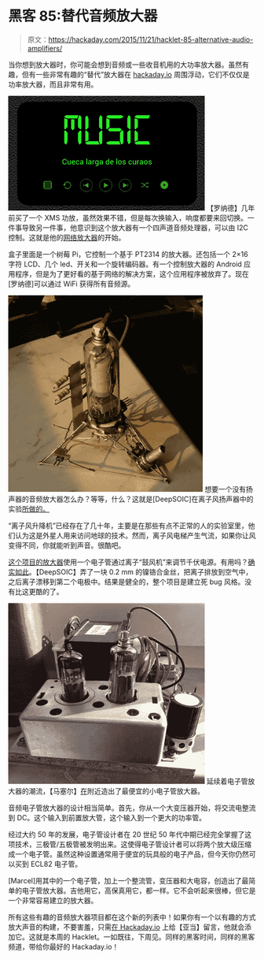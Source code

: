 # 黑客 85:替代音频放大器

> 原文：<https://hackaday.com/2015/11/21/hacklet-85-alternative-audio-amplifiers/>

当你想到放大器时，你可能会想到音频或一些收音机用的大功率放大器。虽然有趣，但有一些非常有趣的“替代”放大器在 [hackaday.io](http://hackaday.io) 周围浮动，它们不仅仅是功率放大器，而且非常有用。

[![1601181393316190625](img/d9ae6e3baac56fb1d9aaadf36a4110d2.png)](https://hackaday.com/wp-content/uploads/2015/11/1601181393316190625.png) 【罗纳德】几年前买了一个 XMS 功放，虽然效果不错，但是每次换输入，响度都要来回切换。一件事导致另一件事，他意识到这个放大器有一个四声道音频处理器，可以由 I2C 控制。这就是他的[网络放大器](https://hackaday.io/project/187-network-amplifier)的开始。

盒子里面是一个树莓 Pi，它控制一个基于 PT2314 的放大器。还包括一个 2×16 字符 LCD、几个 led、开关和一个旋转编码器。有一个控制放大器的 Android 应用程序，但是为了更好看的基于网络的解决方案，这个应用程序被放弃了。现在[罗纳德]可以通过 WiFi 获得所有音频源。

[![973501443636885535](img/73f471fbe7e305bdca8b04a2423671a4.png)](https://hackaday.com/wp-content/uploads/2015/11/973501443636885535.jpg) 想要一个没有扬声器的音频放大器怎么办？等等，什么？这就是[DeepSOIC]在离子风扬声器中的实验[所做的。](https://hackaday.io/project/7875-ion-wind-loudspeaker-experiments)

“离子风升降机”已经存在了几十年，主要是在那些有点不正常的人的实验室里，他们认为这是外星人用来访问地球的技术。然而，离子风电梯产生气流，如果你让风变得不同，你就能听到声音。很酷吧。

[这个项目的放大器](https://hackaday.io/project/7887-iw-high-voltage-amplifier)使用一个电子管通过离子“鼓风机”来调节千伏电源。有用吗？[确实如此](https://hackaday.io/project/7880-iw-blower-2-pipe)。【DeepSOIC】弄了一块 0.2 mm 的镍铬合金丝，把离子排放到空气中，之后离子漂移到第二个电极中。结果是健全的，整个项目是建立死 bug 风格。没有比这更酷的了。

[![2981611414932529525](img/e87693a7c14133556b67df78fe1128c2.png)](https://hackaday.com/wp-content/uploads/2015/11/2981611414932529525.jpg) 延续着电子管放大器的潮流，【马塞尔】[在](https://hackaday.io/project/3297-low-voltage-all-tube-amplifier)附近造出了最便宜的小电子管放大器。

音频电子管放大器的设计相当简单。首先，你从一个大变压器开始，将交流电整流到 DC。这个输入到前置放大管，这个输入到一个更大的功率管。

经过大约 50 年的发展，电子管设计者在 20 世纪 50 年代中期已经完全掌握了这项技术，三极管/五极管被发明出来。这使得电子管设计者可以将两个放大级压缩成一个电子管。虽然这种设置通常用于便宜的玩具般的电子产品，但今天你仍然可以买到 ECL82 电子管。

[Marcel]用其中的一个电子管，加上一个整流管，变压器和大电容，创造出了最简单的电子管放大器。吉他用它，高保真用它，都一样。它不会听起来很棒，但它是一个非常容易建立的放大器。

所有这些有趣的音频放大器项目都在这个新的列表中！如果你有一个以有趣的方式放大声音的构建，不要害羞，只需[在 Hackaday.io](https://hackaday.io/adam) 上给【亚当】留言，他就会添加它。这就是本周的 Hacklet。一如既往，下周见。同样的黑客时间，同样的黑客频道，带给你最好的 Hackaday.io！